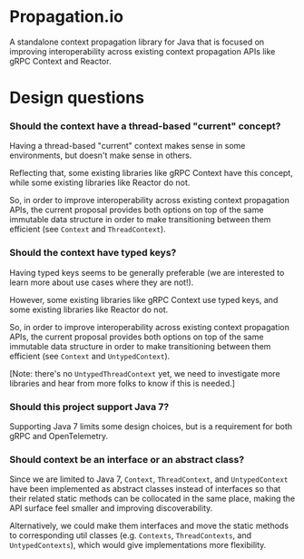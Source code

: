 # Propagation.io
A standalone context propagation library for Java
that is focused on improving interoperability
across existing context propagation APIs like gRPC Context and Reactor.

# Design questions

### Should the context have a thread-based "current" concept?

Having a thread-based "current" context makes sense in some environments,
but doesn't make sense in others.

Reflecting that, some existing libraries like gRPC Context have this concept,
while some existing libraries like Reactor do not.

So, in order to improve interoperability across existing context propagation APIs,
the current proposal provides both options on top of the same immutable data structure
in order to make transitioning between them efficient
(see `Context` and `ThreadContext`).

### Should the context have typed keys?

Having typed keys seems to be generally preferable
(we are interested to learn more about use cases where they are not!).

However, some existing libraries like gRPC Context use typed keys,
and some existing libraries like Reactor do not.

So, in order to improve interoperability across existing context propagation APIs,
the current proposal provides both options on top of the same immutable data structure
in order to make transitioning between them efficient
(see `Context` and `UntypedContext`).

\[Note: there's no `UntypedThreadContext` yet, we need to investigate more libraries
and hear from more folks to know if this is needed.]

### Should this project support Java 7?

Supporting Java 7 limits some design choices,
but is a requirement for both gRPC and OpenTelemetry.

### Should context be an interface or an abstract class?

Since we are limited to Java 7, `Context`, `ThreadContext`, and `UntypedContext`
have been implemented as abstract classes instead of interfaces
so that their related static methods can be collocated in the same place,
making the API surface feel smaller and improving discoverability.

Alternatively, we could make them interfaces and move the static methods to
corresponding util classes (e.g. `Contexts`, `ThreadContexts`,
and `UntypedContexts`), which would give implementations more flexibility.
